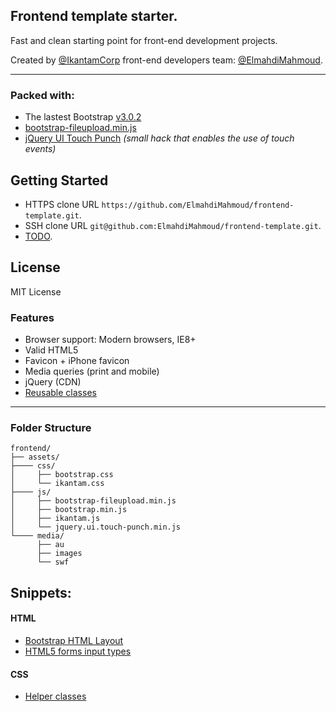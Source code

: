 Frontend template starter.
---
Fast and clean starting point for front-end development projects.

Created by [@IkantamCorp](https://twitter.com/IkantamCorp) front-end developers team: [@ElmahdiMahmoud](https://twitter.com/ElmahdiMahmoud). 

---

### Packed with: 
* The lastest Bootstrap [v3.0.2](http://getbootstrap.com/) 
* [bootstrap-fileupload.min.js](http://jasny.github.io/bootstrap/javascript/#fileinput)
* [jQuery UI Touch Punch](http://touchpunch.furf.com/) *(small hack that enables the use of touch events)*

## Getting Started
- HTTPS clone URL `https://github.com/ElmahdiMahmoud/frontend-template.git`.
- SSH clone URL `git@github.com:ElmahdiMahmoud/frontend-template.git`.
- [TODO](https://github.com/ikantam/frontend/blob/master/TODO.md).

## License
MIT License

### Features

- Browser support: Modern browsers, IE8+ 
- Valid HTML5
- Favicon + iPhone favicon
- Media queries (print and mobile)
- jQuery (CDN)
- [Reusable classes](https://github.com/ikantam/frontend/blob/master/doc/helper-classes.md)

---

### Folder Structure

```
frontend/
├── assets/
├──── css/
│     ├── bootstrap.css
│     └── ikantam.css
├──── js/
│     ├── bootstrap-fileupload.min.js
│     ├── bootstrap.min.js
│     ├── ikantam.js
│     └── jquery.ui.touch-punch.min.js
└──── media/
      ├── au
      ├── images
      └── swf
```

## Snippets:

#### HTML
* [Bootstrap HTML Layout](https://github.com/ikantam/frontend/blob/master/doc/bootstrap-html-layout.md)
* [HTML5 forms input types](https://github.com/ikantam/frontend/blob/master/doc/html5-forms-input-types.md)

#### CSS
* [Helper classes](https://github.com/ikantam/frontend/blob/master/doc/helper-classes.md)
